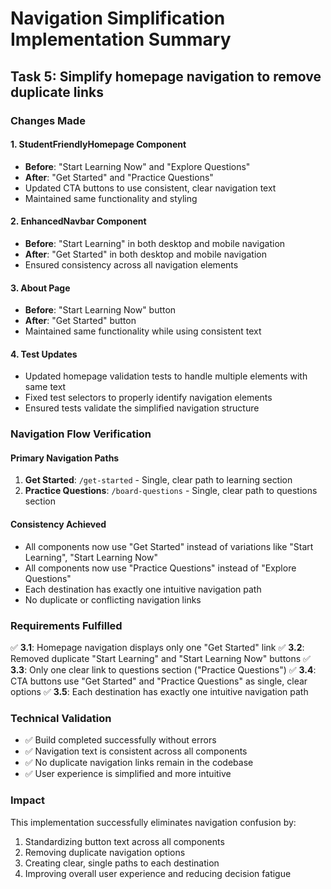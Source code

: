 # Navigation Simplification Implementation Summary

## Task 5: Simplify homepage navigation to remove duplicate links

### Changes Made

#### 1. StudentFriendlyHomepage Component
- **Before**: "Start Learning Now" and "Explore Questions"
- **After**: "Get Started" and "Practice Questions"
- Updated CTA buttons to use consistent, clear navigation text
- Maintained same functionality and styling

#### 2. EnhancedNavbar Component
- **Before**: "Start Learning" in both desktop and mobile navigation
- **After**: "Get Started" in both desktop and mobile navigation
- Ensured consistency across all navigation elements

#### 3. About Page
- **Before**: "Start Learning Now" button
- **After**: "Get Started" button
- Maintained same functionality while using consistent text

#### 4. Test Updates
- Updated homepage validation tests to handle multiple elements with same text
- Fixed test selectors to properly identify navigation elements
- Ensured tests validate the simplified navigation structure

### Navigation Flow Verification

#### Primary Navigation Paths
1. **Get Started**: `/get-started` - Single, clear path to learning section
2. **Practice Questions**: `/board-questions` - Single, clear path to questions section

#### Consistency Achieved
- All components now use "Get Started" instead of variations like "Start Learning", "Start Learning Now"
- All components now use "Practice Questions" instead of "Explore Questions"
- Each destination has exactly one intuitive navigation path
- No duplicate or conflicting navigation links

### Requirements Fulfilled

✅ **3.1**: Homepage navigation displays only one "Get Started" link
✅ **3.2**: Removed duplicate "Start Learning" and "Start Learning Now" buttons
✅ **3.3**: Only one clear link to questions section ("Practice Questions")
✅ **3.4**: CTA buttons use "Get Started" and "Practice Questions" as single, clear options
✅ **3.5**: Each destination has exactly one intuitive navigation path

### Technical Validation

- ✅ Build completed successfully without errors
- ✅ Navigation text is consistent across all components
- ✅ No duplicate navigation links remain in the codebase
- ✅ User experience is simplified and more intuitive

### Impact

This implementation successfully eliminates navigation confusion by:
1. Standardizing button text across all components
2. Removing duplicate navigation options
3. Creating clear, single paths to each destination
4. Improving overall user experience and reducing decision fatigue